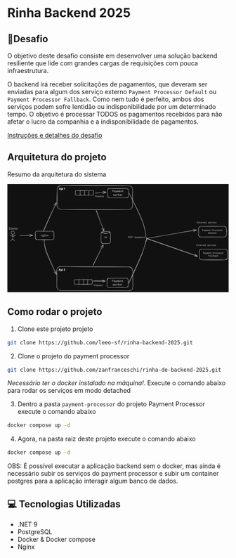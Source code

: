# Rinha Backend 2025

## 🎯Desafio
O objetivo deste desafio consiste em desenvolver uma solução backend resiliente que lide com grandes cargas de requisições com pouca infraestrutura.

O backend irá receber solicitações de pagamentos, que deveram ser enviadas para algum dos serviço externo `Payment Processor Default` ou `Payment Processor Fallback`. Como nem tudo é perfeito, ambos dos serviços podem sofre lentidão ou indisponibilidade por um determinado tempo. 
O objetivo é processar TODOS os pagamentos recebidos para não afetar o lucro da companhia e a indisponibilidade de pagamentos.

[Instruções e detalhes do desafio](https://github.com/zanfranceschi/rinha-de-backend-2025/blob/main/INSTRUCOES.md)

## Arquitetura do projeto

Resumo da arquitetura do sistema

![System design](/doc/arch-drawing.png)

## Como rodar o projeto

1. Clone este projeto projeto

```sh
git clone https://github.com/leeo-sf/rinha-backend-2025.git
```

2. Clone o projeto do payment processor

```sh
git clone https://github.com/zanfranceschi/rinha-de-backend-2025.git
```

*Necessário ter o docker instalado na máquina!*. Execute o comando abaixo para rodar os serviços em modo detached

3. Dentro a pasta `payment-processor` do projeto Payment Processor execute o comando abaixo
```sh
docker compose up -d
```

4. Agora, na pasta raiz deste projeto execute o comando abaixo
```sh
docker compose up -d
```

OBS: É possível executar a aplicação backend sem o docker, mas ainda é necessário subir os serviços do payment processor e subir um container postgres para a aplicação interagir algum banco de dados.

## 💻​ Tecnologias Utilizadas
- .NET 9
- PostgreSQL
- Docker & Docker compose
- Nginx
